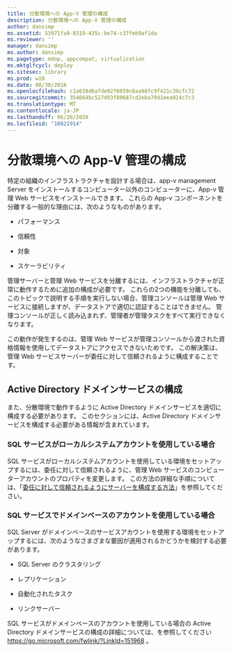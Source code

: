 ```yaml
---
title: 分散環境への App-V 管理の構成
description: 分散環境への App-V 管理の構成
author: dansimp
ms.assetid: 53971fa9-8319-435c-be74-c37feb9af1da
ms.reviewer: ''
manager: dansimp
ms.author: dansimp
ms.pagetype: mdop, appcompat, virtualization
ms.mktglfcycl: deploy
ms.sitesec: library
ms.prod: w10
ms.date: 08/30/2016
ms.openlocfilehash: c1a638d6afde9270859c8aa98fc9f421c39cfc72
ms.sourcegitcommit: 354664bc527d93f80687cd2eba70d1eea024c7c3
ms.translationtype: MT
ms.contentlocale: ja-JP
ms.lasthandoff: 06/26/2020
ms.locfileid: "10821914"
---
```

# 分散環境への App-V 管理の構成


特定の組織のインフラストラクチャを設計する場合は、app-v management Server をインストールするコンピューター以外のコンピューターに、App-v 管理 Web サービスをインストールできます。 これらの App-v コンポーネントを分離する一般的な理由には、次のようなものがあります。

-   パフォーマンス

-   信頼性

-   対象

-   スケーラビリティ

管理サーバーと管理 Web サービスを分離するには、インフラストラクチャが正常に動作するために追加の構成が必要です。 これらの2つの機能を分離しても、このトピックで説明する手順を実行しない場合、管理コンソールは管理 Web サービスに接続しますが、データストアで適切に認証することはできません。 管理コンソールが正しく読み込まれず、管理者が管理タスクをすべて実行できなくなります。

この動作が発生するのは、管理 Web サービスが管理コンソールから渡された資格情報を使用してデータストアにアクセスできないためです。 この解決策は、管理 Web サービスサーバーが委任に対して信頼されるように構成することです。

## Active Directory ドメインサービスの構成


また、分散環境で動作するように Active Directory ドメインサービスを適切に構成する必要があります。 このセクションには、Active Directory ドメインサービスを構成する必要がある情報が含まれています。

### SQL サービスがローカルシステムアカウントを使用している場合

SQL サービスがローカルシステムアカウントを使用している環境をセットアップするには、委任に対して信頼されるように、管理 Web サービスのコンピューターアカウントのプロパティを変更します。 この方法の詳細な手順については、「[委任に対して信頼されるようにサーバーを構成する方法](how-to-configure-the-server-to-be-trusted-for-delegation.md)」を参照してください。

### SQL サービスでドメインベースのアカウントを使用している場合

SQL Server がドメインベースのサービスアカウントを使用する環境をセットアップするには、次のようなさまざまな要因が適用されるかどうかを検討する必要があります。

-   SQL Server のクラスタリング

-   レプリケーション

-   自動化されたタスク

-   リンクサーバー

SQL サービスがドメインベースのアカウントを使用している場合の Active Directory ドメインサービスの構成の詳細については、を参照してください <https://go.microsoft.com/fwlink/?LinkId=151968> 。

 

 





